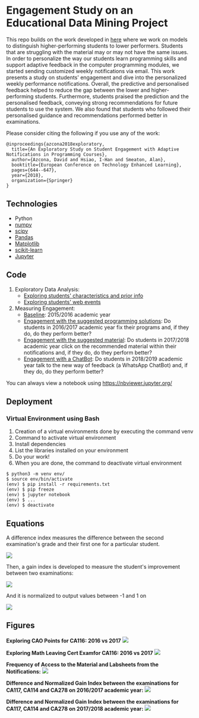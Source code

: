 # Engagement Study on an Educational Data Mining Project

This repo builds on the work developed in [here](https://github.com/dazcona/edm-modeling) where we work on models to distinguish higher-performing students to lower performers. Students that are struggling with the material may or may not have the same issues. In order to personalize the way our students learn programming skills and support adaptive feedback in the computer programming modules, we started sending customized weekly notifications via email. This work presents a study on students' engagement and dive into the personalized weekly performance notifications. Overall, the predictive and personalised feedback helped to reduce the gap between the lower and higher-performing students. Furthermore, students praised the prediction and the personalised feedback, conveying strong recommendations for future students to use the system. We also found that students who followed their personalised guidance and recommendations performed better in examinations.

Please consider citing the following if you use any of the work:
```
@inproceedings{azcona2018exploratory,
  title={An Exploratory Study on Student Engagement with Adaptive Notifications in Programming Courses},
  author={Azcona, David and Hsiao, I-Han and Smeaton, Alan},
  booktitle={European Conference on Technology Enhanced Learning},
  pages={644--647},
  year={2018},
  organization={Springer}
}
```

## Technologies

* Python
* [numpy](https://www.numpy.org/)
* [scipy](https://www.scipy.org/)
* [Pandas](https://pandas.pydata.org/)
* [Matplotlib](https://matplotlib.org/)
* [scikit-learn](https://scikit-learn.org/)
* [Jupyter](https://jupyter.org/)

## Code

1. Exploratory Data Analysis:
   * [Exploring students' characteristics and prior info](src/EDA.%20Exploring%20students%20characteristics%20and%20prior%20info.ipynb)
   * [Exploring students' web events](src/EDA.%20Exploring%20web%20events.ipynb)
2. Measuring Engagement:
   * [Baseline](src/Engagement.%20Baseline.ipynb): 2015/2016 academic year
   * [Engagement with the suggested programming solutions](src/Engagement.%20Fixing%20Programs.ipynb): Do students in 2016/2017 academic year fix their programs and, if they do, do they perform better?
   * [Engagement with the suggested material](src/Engagement.%20Clicking%20on%20material.ipynb): Do students in 2017/2018 academic year click on the recommended material within their notifications and, if they do, do they perform better? 
   * [Engagement with a ChatBot](src/Engagement.%20Talking%20to%20the%20Virtual%20Assistant.ipynb): Do students in 2018/2019 academic year talk to the new way of feedback (a WhatsApp ChatBot) and, if they do, do they perform better? 

You can always view a notebook using https://nbviewer.jupyter.org/

## Deployment

### Virtual Environment using Bash

1. Creation of a virtual environments done by executing the command venv
2. Command to activate virtual environment
3. Install dependencies
4. List the libraries installed on your environment
5. Do your work!
6. When you are done, the command to deactivate virtual environment
```
$ python3 -m venv env/
$ source env/bin/activate
(env) $ pip install -r requirements.txt
(env) $ pip freeze
(env) $ jupyter notebook
(env) $ ...
(env) $ deactivate
```

## Equations

A difference index measures the difference between the second examination's grade and their first one for a particular student.

![](figures/di.png)

Then, a gain index is developed to measure the student's improvement between two examinations:

![](figures/gi.png)

And it is normalized to output values between -1 and 1 on

![](figures/normgi.png)

## Figures

**Exploring CAO Points for CA116: 2016 vs 2017**
![](figures/exploring_CAO_Points_CA116_2016_2017.png)

**Exploring Math Leaving Cert Examfor CA116: 2016 vs 2017**
![](figures/exploring_Math_Leaving_Cert._CA116_2016_2017.png)

**Frequency of Access to the Material and Labsheets from the Notifications:**
![](figures/exploring_Web_Predictcs_Resources_Subset.png)

**Difference and Normalized Gain Index between the examinations for CA117, CA114 and CA278 on 2016/2017 academic year:**
![](figures/table_6_4.png)

**Difference and Normalized Gain Index between the examinations for CA117, CA114 and CA278 on 2017/2018 academic year:**
![](figures/table_6_4.png)
